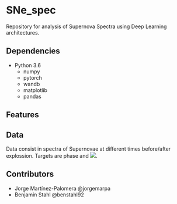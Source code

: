 # SNe_spec

Repository for analysis of Supernova Spectra using Deep Learning architectures.

## Dependencies
* Python 3.6
  * numpy
  * pytorch
  * wandb
  * matplotlib
  * pandas

## Features

## Data

Data consist in spectra of Supernovae at different times before/after explossion. Targets are phase and <img src="https://render.githubusercontent.com/render/math?math=\Delta m_{15}">.

## Contributors
* Jorge Martínez-Palomera @jorgemarpa
* Benjamin Stahl @benstahl92
